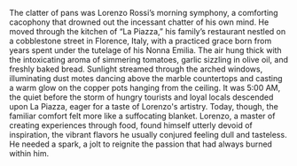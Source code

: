 The clatter of pans was Lorenzo Rossi’s morning symphony, a comforting cacophony that drowned out the incessant chatter of his own mind. He moved through the kitchen of “La Piazza,” his family’s restaurant nestled on a cobblestone street in Florence, Italy, with a practiced grace born from years spent under the tutelage of his Nonna Emilia. The air hung thick with the intoxicating aroma of simmering tomatoes, garlic sizzling in olive oil, and freshly baked bread. Sunlight streamed through the arched windows, illuminating dust motes dancing above the marble countertops and casting a warm glow on the copper pots hanging from the ceiling. It was 5:00 AM, the quiet before the storm of hungry tourists and loyal locals descended upon La Piazza, eager for a taste of Lorenzo's artistry. Today, though, the familiar comfort felt more like a suffocating blanket. Lorenzo, a master of creating experiences through food, found himself utterly devoid of inspiration, the vibrant flavors he usually conjured feeling dull and tasteless. He needed a spark, a jolt to reignite the passion that had always burned within him.
